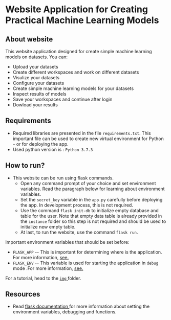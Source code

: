 # Website Application for Creating Practical Machine Learning Models

## About website
This website application designed for create simple machine learning models on datasets. You can:

- Upload your datasets
- Create different workspaces and work on different datasets
- Visulize your datasets
- Configure your datasets
- Create simple machine learning models for your datasets
- Inspect results of models
- Save your workspaces and continue after login
- Dowload your results

## Requirements
- Required libraries are presented in the file `requirements.txt`. This important file can be used to create new virtual environment for Python - or for deploying the app.
- Used python version is : `Python 3.7.3`
## How to run?
- This website can be run using flask commands. 
  - Open any command prompt of your choice and set environment variables. Read the paragraph below for learning about environment variables.
  - Set the `secret_key` variable in the `app.py` carefully before deploying the app. In development process, this is not required.
  - Use the command `flask init-db` to initialize empty database and table for the user. Note that empty data table is already provided in the `instance` folder so this step is not required and should be used to initialize new empty table.
  - At last, to run the website, use the command `flask run`. 

Important environment variables that should be set before:
- `FLASK_APP` -- This is important for determining where is the application. For more information, <a href=https://flask.palletsprojects.com/en/2.0.x/cli/> see. </a>
- `FLASK_ENV` -- This variable is used for starting the application in `debug` mode .For more information, <a href=https://flask.palletsprojects.com/en/2.0.x/config/> see. </a>

For a tutorial, head to the <a href=img/>`img` </a> folder.

## Resources
- Read <a href = https://flask.palletsprojects.com/en/2.0.x/> flask documentation </a> for more information about setting the environment variables, debugging and functions.
